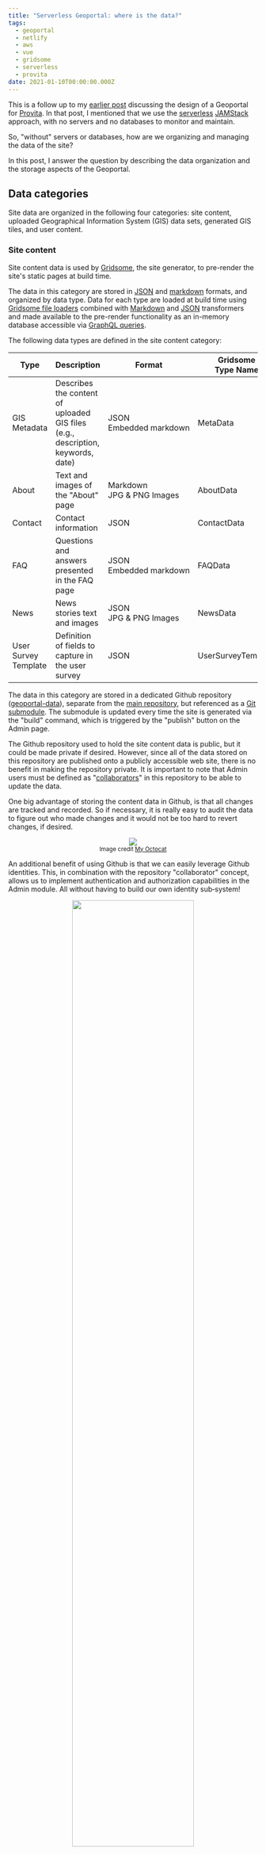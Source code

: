 ```yaml
---
title: "Serverless Geoportal: where is the data?"
tags:
  - geoportal
  - netlify
  - aws
  - vue
  - gridsome
  - serverless
  - provita
date: 2021-01-10T00:00:00.000Z
---
```



This is a follow up to my [earlier post](https://morinricardo.com/post/2020-10-25-geoportal/) discussing the design of a Geoportal for [Provita](https://www.provita.org.ve/). In that post, I mentioned that we use the [serverless](https://en.wikipedia.org/wiki/Serverless_computing) [JAMStack](https://jamstack.org/) approach, with no servers and no databases to monitor and maintain.

So, "without" servers or databases, how are we organizing and managing the data of the site?

In this post, I answer the question by describing the data organization and the storage aspects of the Geoportal.

<!--more-->

## Data categories

Site data are organized in the following four categories: site content, uploaded Geographical Information System (GIS) data sets, generated GIS tiles, and user content.

### Site content

Site content data is used by [Gridsome](https://gridsome.org/), the site generator, to pre-render the site's static pages at build time.

The data in this category are stored in [JSON](https://www.json.org/json-en.html) and [markdown](https://en.wikipedia.org/wiki/Markdown) formats, and organized by data type. Data for each type are loaded at build time using [Gridsome file loaders](https://gridsome.org/plugins/@gridsome/source-filesystem) combined with [Markdown](https://gridsome.org/plugins/@gridsome/transformer-remark) and [JSON](https://gridsome.org/plugins/@gridsome/transformer-json) transformers and made available to the pre-render functionality as an in-memory database accessible via [GraphQL queries](https://gridsome.org/docs/data-layer/#the-graphql-data-layer).

The following data types are defined in the site content category:

| **Type** |**Description** |**Format** | **Gridsome<br> Type Name** |
|----|----|-----|----|
| GIS Metadata |Describes the content of uploaded GIS files (e.g., description, keywords, date) |JSON<br>Embedded&nbsp;markdown|MetaData|
|About|Text and images of the "About" page|Markdown<br>JPG & PNG Images|AboutData|
|Contact|Contact information|JSON|ContactData|
|FAQ|Questions and answers presented in the FAQ page|JSON<br>Embedded markdown|FAQData|
|News|News stories text and images|JSON<br>JPG & PNG Images|NewsData|
|User Survey Template|Definition of fields to capture in the user survey|JSON|UserSurveyTemplate|

The data in this category are stored in a dedicated Github repository ([geoportal-data](https://github.com/jimmyangel/geoportal-data)), separate from the [main repository](https://github.com/jimmyangel/geoportal), but referenced as a [Git submodule](https://github.blog/2016-02-01-working-with-submodules/). The submodule is updated every time the site is generated via the "build" command, which is triggered by the "publish" button on the Admin page.

The Github repository used to hold the site content data is public, but it could be made private if desired. However, since all of the data stored on this repository are published onto a publicly accessible web site, there is no benefit in making the repository private. It is important to note that Admin users must be defined as "[collaborators](https://docs.github.com/en/free-pro-team@latest/github/setting-up-and-managing-your-github-user-account/permission-levels-for-a-user-account-repository#collaborator-access-for-a-repository-owned-by-a-user-account)" in this repository to be able to update the data.

One big advantage of storing the content data in Github, is that all changes are tracked and recorded. So if necessary, it is really easy to audit the data to figure out who made changes and it would not be too hard to revert changes, if desired.

<p align="center">
  <img src="/images/uploads/octocat-1.png"/>
  <br>
  <small>Image credit <a href="https://myoctocat.com/">My Octocat</a></small>
</p>

An additional benefit of using Github is that we can easily leverage  Github identities. This, in combination with the repository "collaborator" concept, allows us to implement authentication and authorization capabilities in the Admin module. All without having to build our own identity sub&#8209;system!

<p align="center">
  <img width="70%" src="/images/uploads/github-connect.png"/>
  <br>
  <small>Geoportal authorization dialog</small>
</p>

### Uploaded GIS data sets

These are the actual GIS files published on the Geoportal. Two types of files are supported: .ZIP and .TIF. The .ZIP files are used to package [Shapefile](https://en.wikipedia.org/wiki/Shapefile) vector files. The .TIF files are [GeoTIFF](https://en.wikipedia.org/wiki/GeoTIFF) raster files.

These files are stored using the [Amazon Web Services (AWS)](https://aws.amazon.com/) [Simple Storage Service (S3)](https://aws.amazon.com/s3/), and they are configured with public-read access.

<p align="center">
  <img width="30%" src="/images/uploads/AWS-S3-01.png"/>
  <br>
  <small>AWS S3</small>
</p>

In order to upload these files, Admin users must be defined as "collaborators" in the [geoportal-data](https://github.com/jimmyangel/geoportal-data) Github repository. Since this is not a capability that exists in AWS, the rule is enforced by a [Lambda function](https://aws.amazon.com/lambda/) ([Netlify function](https://www.netlify.com/products/functions/)).

For better performance, files are uploaded directly to AWS S3 from the Admin user's browser using AWS S3's [Presigned Post](https://docs.aws.amazon.com/AWSJavaScriptSDK/latest/AWS/S3.html#createPresignedPost-property) links.

We are using AWS S3 instead of Github for these files because: 1) there are no file size limitations, and 2) uploads can be initiated directly from the Admin user's browser, without any intermediaries and their associated overhead.

### Generated GIS tiles

These files are used by the site’s interactive map data set pre-view functionality, using standard map tiling schemes.

<p align="center">
  <img src="/images/uploads/tiles.png"/>
  <br>
  <small><small>Image credit: <a href="https://www.ogc.org/standards/tms">OGC</a></small></small>
</p>

The files are generated using [AWS Batch](https://aws.amazon.com/batch/) jobs which are triggered automatically by the site's Admin function. They are stored in AWS S3, have public-read access, and as a side benefit, can be accessed by any GIS user using a standard map tiling scheme url.

[Vector tiles](https://en.wikipedia.org/wiki/Vector_tiles) are stored in compressed (gzip) [PBF](https://docs.mapbox.com/vector-tiles/specification/) format. [Raster tiles](https://en.wikipedia.org/wiki/Tiled_web_map) are stored in PNG format.

Pre-generating map tiles is analogous to pre-rendering the site itself: instead of using a GIS server to generate (and cache) tiles on the fly, we generate all the tiles once (and whenever GIS files are replaced) and deploy them as static files.

This data category is best stored in AWS S3 versus Github, because it is comprised of thousands of small files which do not need to be tracked for changes. Therefore, the associated Github performance overhead is not justified.

### User content

When end users fill out and submit the download survey, the data is saved in JSON format in AWS S3. These files can only be read by Admin users which are defined as "collaborators" in the [geoportal-data](https://github.com/jimmyangel/geoportal-data) Github repository. As with uploaded GIS data sets, this rule is enforced by a [Lambda function](https://aws.amazon.com/lambda/) ([Netlify function](https://www.netlify.com/products/functions/)).

Storing user content in AWS S3 has the advantage of simplicity for implementing a public-write, private-read policy without the need of requiring any kind of identify or credentials from end-users. It works well in our use case, where the data consist of anonymous survey submissions.

## Summary

As a handy reference, here is a quick summary of the discussion above.

| **Category** | **Data types** | **Format** | **Access** | **Storage Platform** |
|----|----|-----|----|---|
| Site content |<ul><li>GIS Metadata</li><br><li>About</li><li>Contact</li><li>FAQ</li><li>News</li><li>Survey template</li><br><li>Images</li></ul> |<ul><li>JSON</li><br><li>Markdown</li><li>JSON</li><li>JSON</li><li>JSON</li><li>JSON</li><br><li>JPG, PNG</li></ul>| Public-read<br>Admin-write | Github |
| Uploaded GIS data sets |<ul><li>Shapefile bundles</li><li>GeoTIFF files</li></ul>| <ul><li>ZIP</li><li>TIF</li></ul> | Public-read<br>Admin-write | AWS S3 |
| Generated GIS tiles |<ul><li>Vector tiles</li><li>Raster tiles</li></ul>|<ul><li>PBF</li><li>PNG</li></ul>| Public-read<br>Admin&#8209;write | AWS S3 |
| User content | <ul><li>Survey responses</li><ul> | <ul><li>JSON</li><ul> | Public-write<br>Admin-read | AWS S3 |

---

I hope this post provides valuable insights into how the data is managed in the Provita Geoportal.

In upcoming posts I will continue to dig into various implementation details of the site.

Au revoir !
